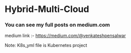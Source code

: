 # Hybrid-Multi-Cloud

### You can see my full posts on medium.com



medium link :-  https://medium.com/@venkateshpensalwar


Note: K8s_yml file is Kubernetes project
